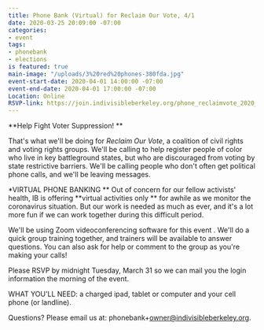 ```yaml
---
title: Phone Bank (Virtual) for Reclaim Our Vote, 4/1
date: 2020-03-25 20:09:00 -07:00
categories:
- event
tags:
- phonebank
- elections
is featured: true
main-image: "/uploads/3%20red%20phones-380fda.jpg"
event-start-date: 2020-04-01 14:00:00 -07:00
event-end-date: 2020-04-01 17:00:00 -07:00
Location: Online
RSVP-link: https://join.indivisibleberkeley.org/phone_reclaimvote_2020_04_01
---
```


**Help Fight Voter Suppression! **

That's what we'll be doing for *Reclaim Our Vote*, a coalition of civil rights and voting rights groups. We'll be calling to help register people of color who live in key battleground states, but who are discouraged from voting by state restrictive barriers. We'll be calling people who don't often get political phone calls, and we'll be leaving messages.

\*VIRTUAL PHONE BANKING \*\*  Out of concern for our fellow activists' health, IB is offering \*\*virtual activities only \*\* for awhile as we monitor the coronavirus situation.  But our work is needed as much as ever, and it's a lot more fun if we can work together during this difficult period.

We'll be using Zoom videoconferencing software for this event .  We'll do a quick  group training together, and trainers will be available to answer questions.  You can also ask for help  or comment to the group as you're making your calls!

Please RSVP by midnight Tuesday, March 31 so we can mail you the login information the morning of the event.

WHAT YOU'LL NEED: a charged ipad, tablet or computer and your cell phone (or landline).

Questions? Please email us at: phonebank\+owner@indivisibleberkeley.org.